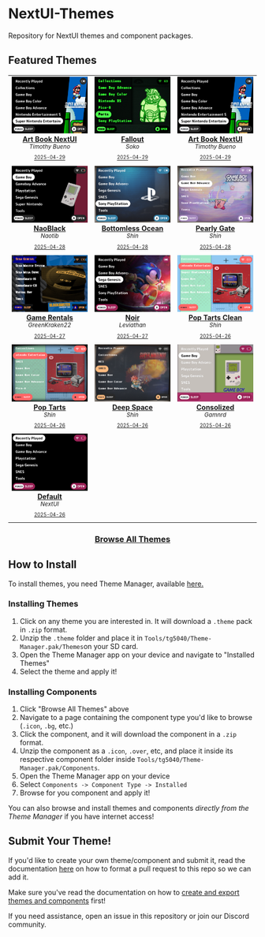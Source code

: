 # NextUI-Themes

Repository for NextUI themes and component packages.

<!-- GALLERY_START -->
## Featured Themes

<table align="center"><tr>
<td align="center" valign="top" width="33%">

<a href="https://github.com/Leviathanium/NextUI-Themes/raw/main/Packages/themes/ArtBookNextUI.theme.zip">
<img title="Name: Art Book NextUI&#013;Author: Timothy Bueno&#013;Last updated: 2025-04-29&#013;(Click to download)" width="480px" src="https://github.com/Leviathanium/NextUI-Themes/raw/main/Catalog/.metadata/previews/ArtBookNextUI.theme.png" /><br/>
<b>Art Book NextUI</b>
</a><br/>
<sup><i>Timothy Bueno</i></sup><br>
<sub>
<sup><a title="Last updated: 2025-04-29" href="https://github.com/Leviathanium/NextUI-Themes/commits/main/Catalog/Themes/Art Book NextUI">2025-04-29</a></sup>

</sub>
</td>

<td align="center" valign="top" width="33%">

<a href="https://github.com/Leviathanium/NextUI-Themes/raw/main/Packages/themes/Fallout.theme.zip">
<img title="Name: Fallout&#013;Author: Soko&#013;Last updated: 2025-04-29&#013;(Click to download)" width="480px" src="https://github.com/Leviathanium/NextUI-Themes/raw/main/Catalog/.metadata/previews/Fallout.theme.png" /><br/>
<b>Fallout</b>
</a><br/>
<sup><i>Soko</i></sup><br>
<sub>
<sup><a title="Last updated: 2025-04-29" href="https://github.com/Leviathanium/NextUI-Themes/commits/main/Catalog/Themes/Fallout">2025-04-29</a></sup>

</sub>
</td>

<td align="center" valign="top" width="33%">

<a href="https://github.com/Leviathanium/NextUI-Themes/raw/main/Packages/themes/Artbook-NextUI.theme.zip">
<img title="Name: Art Book NextUI&#013;Author: Timothy Bueno&#013;Last updated: 2025-04-29&#013;(Click to download)" width="480px" src="https://github.com/Leviathanium/NextUI-Themes/raw/main/Catalog/.metadata/previews/Artbook-NextUI.theme.png" /><br/>
<b>Art Book NextUI</b>
</a><br/>
<sup><i>Timothy Bueno</i></sup><br>
<sub>
<sup><a title="Last updated: 2025-04-29" href="https://github.com/Leviathanium/NextUI-Themes/commits/main/Catalog/Themes/Art Book NextUI">2025-04-29</a></sup>

</sub>
</td>
</tr><tr>
<td align="center" valign="top" width="33%">

<a href="https://github.com/Leviathanium/NextUI-Themes/raw/main/Packages/themes/Nao-Black.theme.zip">
<img title="Name: NaoBlack&#013;Author: Naotib&#013;Last updated: 2025-04-28&#013;(Click to download)" width="480px" src="https://github.com/Leviathanium/NextUI-Themes/raw/main/Catalog/.metadata/previews/Nao-Black.theme.png" /><br/>
<b>NaoBlack</b>
</a><br/>
<sup><i>Naotib</i></sup><br>
<sub>
<sup><a title="Last updated: 2025-04-28" href="https://github.com/Leviathanium/NextUI-Themes/commits/main/Catalog/Themes/NaoBlack">2025-04-28</a></sup>

</sub>
</td>

<td align="center" valign="top" width="33%">

<a href="https://github.com/Leviathanium/NextUI-Themes/raw/main/Packages/themes/Bottomless-Ocean.theme.zip">
<img title="Name: Bottomless Ocean&#013;Author: Shin&#013;Last updated: 2025-04-28&#013;(Click to download)" width="480px" src="https://github.com/Leviathanium/NextUI-Themes/raw/main/Catalog/.metadata/previews/Bottomless-Ocean.theme.png" /><br/>
<b>Bottomless Ocean</b>
</a><br/>
<sup><i>Shin</i></sup><br>
<sub>
<sup><a title="Last updated: 2025-04-28" href="https://github.com/Leviathanium/NextUI-Themes/commits/main/Catalog/Themes/Bottomless Ocean">2025-04-28</a></sup>

</sub>
</td>

<td align="center" valign="top" width="33%">

<a href="https://github.com/Leviathanium/NextUI-Themes/raw/main/Packages/themes/Pearly-Gate.theme.zip">
<img title="Name: Pearly Gate&#013;Author: Shin&#013;Last updated: 2025-04-28&#013;(Click to download)" width="480px" src="https://github.com/Leviathanium/NextUI-Themes/raw/main/Catalog/.metadata/previews/Pearly-Gate.theme.png" /><br/>
<b>Pearly Gate</b>
</a><br/>
<sup><i>Shin</i></sup><br>
<sub>
<sup><a title="Last updated: 2025-04-28" href="https://github.com/Leviathanium/NextUI-Themes/commits/main/Catalog/Themes/Pearly Gate">2025-04-28</a></sup>

</sub>
</td>
</tr><tr>
<td align="center" valign="top" width="33%">

<a href="https://github.com/Leviathanium/NextUI-Themes/raw/main/Packages/themes/Game-Rentals.theme.zip">
<img title="Name: Game Rentals&#013;Author: GreenKraken22&#013;Last updated: 2025-04-27&#013;(Click to download)" width="480px" src="https://github.com/Leviathanium/NextUI-Themes/raw/main/Catalog/.metadata/previews/Game-Rentals.theme.png" /><br/>
<b>Game Rentals</b>
</a><br/>
<sup><i>GreenKraken22</i></sup><br>
<sub>
<sup><a title="Last updated: 2025-04-27" href="https://github.com/Leviathanium/NextUI-Themes/commits/main/Catalog/Themes/Game Rentals">2025-04-27</a></sup>

</sub>
</td>

<td align="center" valign="top" width="33%">

<a href="https://github.com/Leviathanium/NextUI-Themes/raw/main/Packages/themes/Noir.theme.zip">
<img title="Name: Noir&#013;Author: Leviathan&#013;Last updated: 2025-04-27&#013;(Click to download)" width="480px" src="https://github.com/Leviathanium/NextUI-Themes/raw/main/Catalog/.metadata/previews/Noir.theme.png" /><br/>
<b>Noir</b>
</a><br/>
<sup><i>Leviathan</i></sup><br>
<sub>
<sup><a title="Last updated: 2025-04-27" href="https://github.com/Leviathanium/NextUI-Themes/commits/main/Catalog/Themes/Noir">2025-04-27</a></sup>

</sub>
</td>

<td align="center" valign="top" width="33%">

<a href="https://github.com/Leviathanium/NextUI-Themes/raw/main/Packages/themes/Pop-Tarts-Clean.theme.zip">
<img title="Name: Pop Tarts Clean&#013;Author: Shin&#013;Last updated: 2025-04-26&#013;(Click to download)" width="480px" src="https://github.com/Leviathanium/NextUI-Themes/raw/main/Catalog/.metadata/previews/Pop-Tarts-Clean.theme.png" /><br/>
<b>Pop Tarts Clean</b>
</a><br/>
<sup><i>Shin</i></sup><br>
<sub>
<sup><a title="Last updated: 2025-04-26" href="https://github.com/Leviathanium/NextUI-Themes/commits/main/Catalog/Themes/Pop Tarts Clean">2025-04-26</a></sup>

</sub>
</td>
</tr><tr>
<td align="center" valign="top" width="33%">

<a href="https://github.com/Leviathanium/NextUI-Themes/raw/main/Packages/themes/Pop-Tarts.theme.zip">
<img title="Name: Pop Tarts&#013;Author: Shin&#013;Last updated: 2025-04-26&#013;(Click to download)" width="480px" src="https://github.com/Leviathanium/NextUI-Themes/raw/main/Catalog/.metadata/previews/Pop-Tarts.theme.png" /><br/>
<b>Pop Tarts</b>
</a><br/>
<sup><i>Shin</i></sup><br>
<sub>
<sup><a title="Last updated: 2025-04-26" href="https://github.com/Leviathanium/NextUI-Themes/commits/main/Catalog/Themes/Pop Tarts">2025-04-26</a></sup>

</sub>
</td>

<td align="center" valign="top" width="33%">

<a href="https://github.com/Leviathanium/NextUI-Themes/raw/main/Packages/themes/Deep-Space.theme.zip">
<img title="Name: Deep Space&#013;Author: Shin&#013;Last updated: 2025-04-26&#013;(Click to download)" width="480px" src="https://github.com/Leviathanium/NextUI-Themes/raw/main/Catalog/.metadata/previews/Deep-Space.theme.png" /><br/>
<b>Deep Space</b>
</a><br/>
<sup><i>Shin</i></sup><br>
<sub>
<sup><a title="Last updated: 2025-04-26" href="https://github.com/Leviathanium/NextUI-Themes/commits/main/Catalog/Themes/Deep Space">2025-04-26</a></sup>

</sub>
</td>

<td align="center" valign="top" width="33%">

<a href="https://github.com/Leviathanium/NextUI-Themes/raw/main/Packages/themes/Consolized.theme.zip">
<img title="Name: Consolized&#013;Author: Gamnrd&#013;Last updated: 2025-04-26&#013;(Click to download)" width="480px" src="https://github.com/Leviathanium/NextUI-Themes/raw/main/Catalog/.metadata/previews/Consolized.theme.png" /><br/>
<b>Consolized</b>
</a><br/>
<sup><i>Gamnrd</i></sup><br>
<sub>
<sup><a title="Last updated: 2025-04-26" href="https://github.com/Leviathanium/NextUI-Themes/commits/main/Catalog/Themes/Consolized">2025-04-26</a></sup>

</sub>
</td>
</tr><tr>
<td align="center" valign="top" width="33%">

<a href="https://github.com/Leviathanium/NextUI-Themes/raw/main/Packages/themes/Default.theme.zip">
<img title="Name: Default&#013;Author: NextUI&#013;Last updated: 2025-04-26&#013;(Click to download)" width="480px" src="https://github.com/Leviathanium/NextUI-Themes/raw/main/Catalog/.metadata/previews/Default.theme.png" /><br/>
<b>Default</b>
</a><br/>
<sup><i>NextUI</i></sup><br>
<sub>
<sup><a title="Last updated: 2025-04-26" href="https://github.com/Leviathanium/NextUI-Themes/commits/main/Catalog/Themes/Default">2025-04-26</a></sup>

</sub>
</td>



</tr></table>


<div align="center"><h3><a href=".github/index/index.md">Browse All Themes</a></h3></div>
<!-- GALLERY_END -->

## How to Install

To install themes, you need Theme Manager, available [here.](https://github.com/Leviathanium/NextUI-Theme-Manager) 

### Installing Themes

1. Click on any theme you are interested in. It will download a `.theme` pack in `.zip` format.
2. Unzip the `.theme` folder and place it in `Tools/tg5040/Theme-Manager.pak/Themes`on your SD card.
3. Open the Theme Manager app on your device and navigate to "Installed Themes"
4. Select the theme and apply it!

### Installing Components

1. Click "Browse All Themes" above
2. Navigate to a page containing the component type you'd like to browse (`.icon`, `.bg`, etc.)
3. Click the component, and it will download the component in a `.zip` format.
4. Unzip the component as a `.icon`, `.over`, etc, and place it inside its respective component folder inside `Tools/tg5040/Theme-Manager.pak/Components`.
5. Open the Theme Manager app on your device
6. Select `Components -> Component Type -> Installed`
7. Browse for you component and apply it!

You can also browse and install themes and components *directly from the Theme Manager* if you have internet access!

## Submit Your Theme!

If you'd like to create your own theme/component and submit it, read the documentation [here](Upload) on how to format a pull request to this repo so we can add it.

Make sure you've read the documentation on how to [create and export themes and components](https://github.com/Leviathanium/NextUI-Theme-Manager/blob/main/documents/THEME_BUILDING.md) first!

If you need assistance, open an issue in this repository or join our Discord community.
